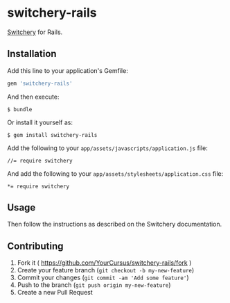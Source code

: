 # switchery-rails

[Switchery](https://github.com/abpetkov/switchery) for Rails.

## Installation

Add this line to your application's Gemfile:

```ruby
gem 'switchery-rails'
```

And then execute:

    $ bundle

Or install it yourself as:

    $ gem install switchery-rails

Add the following to your `app/assets/javascripts/application.js` file:

    //= require switchery

And add the following to your `app/assets/stylesheets/application.css` file:

    *= require switchery

## Usage

Then follow the instructions as described on the Switchery documentation.

## Contributing

1. Fork it ( https://github.com/YourCursus/switchery-rails/fork )
2. Create your feature branch (`git checkout -b my-new-feature`)
3. Commit your changes (`git commit -am 'Add some feature'`)
4. Push to the branch (`git push origin my-new-feature`)
5. Create a new Pull Request
